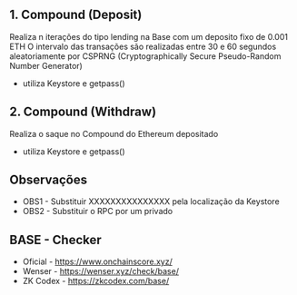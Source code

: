 ## 1. Compound (Deposit)
Realiza n iterações do tipo lending na Base com um deposito fixo de 0.001 ETH
O intervalo das transações são realizadas entre 30 e 60 segundos aleatoriamente por CSPRNG (Cryptographically Secure Pseudo-Random Number Generator)
- utiliza Keystore e getpass()
  

## 2. Compound (Withdraw)
Realiza o saque no Compound do Ethereum depositado
- utiliza Keystore e getpass()

## Observações
- OBS1 - Substituir XXXXXXXXXXXXXXX pela localização da Keystore
- OBS2 - Substituir o RPC por um privado

## BASE - Checker
- Oficial - https://www.onchainscore.xyz/
- Wenser - https://wenser.xyz/check/base/
- ZK Codex - https://zkcodex.com/base/
